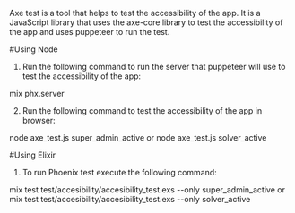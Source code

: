 Axe test is a tool that helps to test the accessibility of the app. It is a JavaScript library that uses the axe-core library to test the accessibility of the app and uses puppeteer to run the test.

#Using Node

1. Run the following command to run the server that puppeteer will use to test the accessibility of the app:

mix phx.server

2. Run the following command to test the accessibility of the app in browser:

node axe_test.js super_admin_active or node axe_test.js solver_active

#Using Elixir

1. To run Phoenix test execute the following command:

mix test test/accesibility/accesibility_test.exs --only super_admin_active or mix test test/accesibility/accesibility_test.exs --only solver_active